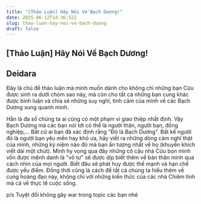 ```yaml
---
title: "[Thảo Luận] Hãy Nói Về Bạch Dương!"
date: 2025-06-12T14:36:52Z
slug: thao-luan-hay-noi-ve-bach-duong
draft: false
---
```


## [Thảo Luận] Hãy Nói Về Bạch Dương!

## Deidara

Đây là chủ đề thảo luận mà mình muốn dành cho không chỉ những bạn Cừu được sinh ra dưới chòm sao này, mà còn cho tất cả những bạn cung khác được bình luận và chia sẻ những suy nghĩ, tình cảm của mình về các Bạch Dương xung quanh mình.
 
Hẳn là đa số chúng ta ai cũng có một phạm vi giao thiệp nhất định. Vậy Bạch Dương mà các bạn nói tới có thể là người thân, người bạn, đồng nghiệp,... Bất cứ ai bạn đã xác định rằng "Đó là Bạch Dương". Bất kể người đó là người bạn yêu mến hay khó ưa, hãy viết ra những dòng cảm nghĩ thật của mình, những kỷ niệm nào đó mà bạn ấn tượng nhất về họ (khuyến khích viết dài một chút). Mình hy vọng qua đây những cô cậu nhà Cừu bọn mình vốn được mệnh danh là "vô tư" sẽ được dịp biết thêm về bản thân mình qua cách nhìn của mọi người. Biết đâu sẽ phát huy được thế mạnh và hạn chế được yếu điểm. Đồng thời cũng là cách để tất cả chúng ta hiểu thêm về cung hoàng đạo này, không chỉ với những kiến thức của các nhà Chiêm tinh mà cả về thực tế cuộc sống.
 
p/s Tuyệt đối không gây war trong topic các bạn nhé